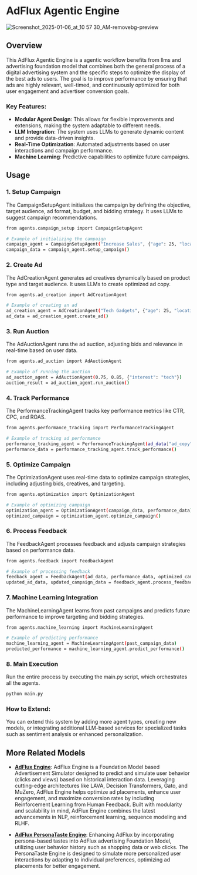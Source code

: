# AdFlux Agentic Engine

![Screenshot_2025-01-06_at_10 57 30_AM-removebg-preview](https://github.com/user-attachments/assets/9b4967a7-dd94-4916-88dd-0ca8b711ea90)

## Overview
This AdFlux Agentic Engine is a agentic workflow benefits from llms and advertising foundation model that combines both the general process of a digital advertising system and the specific steps to optimize the display of the best ads to users. The goal is to improve performance by ensuring that ads are highly relevant, well-timed, and continuously optimized for both user engagement and advertiser conversion goals.


### Key Features:
- **Modular Agent Design**: This allows for flexible improvements and extensions, making the system adaptable to different needs.
- **LLM Integration**: The system uses LLMs to generate dynamic content and provide data-driven insights.
- **Real-Time Optimization**: Automated adjustments based on user interactions and campaign performance.
- **Machine Learning**: Predictive capabilities to optimize future campaigns.


## Usage

### 1. Setup Campaign
The CampaignSetupAgent initializes the campaign by defining the objective, target audience, ad format, budget, and bidding strategy. It uses LLMs to suggest campaign recommendations.

```bash
from agents.campaign_setup import CampaignSetupAgent

# Example of initializing the campaign
campaign_agent = CampaignSetupAgent("Increase Sales", {"age": 25, "location": "US", "interest": "tech"}, "video", 1000, "CPC")
campaign_data = campaign_agent.setup_campaign()
```

### 2. Create Ad
The AdCreationAgent generates ad creatives dynamically based on product type and target audience. It uses LLMs to create optimized ad copy.

```bash
from agents.ad_creation import AdCreationAgent

# Example of creating an ad
ad_creation_agent = AdCreationAgent("Tech Gadgets", {"age": 25, "location": "US"})
ad_data = ad_creation_agent.create_ad()
```

### 3. Run Auction
The AdAuctionAgent runs the ad auction, adjusting bids and relevance in real-time based on user data.

```bash
from agents.ad_auction import AdAuctionAgent

# Example of running the auction
ad_auction_agent = AdAuctionAgent(0.75, 0.85, {"interest": "tech"})
auction_result = ad_auction_agent.run_auction()
```

### 4. Track Performance
The PerformanceTrackingAgent tracks key performance metrics like CTR, CPC, and ROAS.

```bash
from agents.performance_tracking import PerformanceTrackingAgent

# Example of tracking ad performance
performance_tracking_agent = PerformanceTrackingAgent(ad_data["ad_copy"])
performance_data = performance_tracking_agent.track_performance()
```

### 5. Optimize Campaign
The OptimizationAgent uses real-time data to optimize campaign strategies, including adjusting bids, creatives, and targeting.

```bash
from agents.optimization import OptimizationAgent

# Example of optimizing campaign
optimization_agent = OptimizationAgent(campaign_data, performance_data)
optimized_campaign = optimization_agent.optimize_campaign()
```

### 6. Process Feedback
The FeedbackAgent processes feedback and adjusts campaign strategies based on performance data.

```bash
from agents.feedback import FeedbackAgent

# Example of processing feedback
feedback_agent = FeedbackAgent(ad_data, performance_data, optimized_campaign)
updated_ad_data, updated_campaign_data = feedback_agent.process_feedback()
```

### 7. Machine Learning Integration
The MachineLearningAgent learns from past campaigns and predicts future performance to improve targeting and bidding strategies.

```bash
from agents.machine_learning import MachineLearningAgent

# Example of predicting performance
machine_learning_agent = MachineLearningAgent(past_campaign_data)
predicted_performance = machine_learning_agent.predict_performance()
```

### 8. Main Execution
Run the entire process by executing the main.py script, which orchestrates all the agents.
```bash
python main.py
```

### **How to Extend**:
You can extend this system by adding more agent types, creating new models, or integrating additional LLM-based services for specialized tasks such as sentiment analysis or enhanced personalization.


## More Related Models

- **[AdFlux Engine](https://github.com/SJ9VRF/AdFlux-Engine)**: AdFlux Engine is a Foundation Model based Advertisement Simulator designed to predict and simulate user behavior (clicks and views) based on historical interaction data. Leveraging cutting-edge architectures like LAVA, Decision Transformers, Gato, and MuZero, AdFlux Engine helps optimize ad placements, enhance user engagement, and maximize conversion rates by including Reinforcement Learning from Human Feedback. Built with modularity and scalability in mind, AdFlux Engine combines the latest advancements in NLP, reinforcement learning, sequence modeling and RLHF.

- **[AdFlux PersonaTaste Engine](https://github.com/SJ9VRF/AdFlux-PersonaTaste-Engine)**: Enhancing AdFlux by incorporating persona-based tastes into AdFlux advertising Foundation Model, utilizing user behavior history such as shopping data or web clicks. The PersonaTaste Engine is designed to simulate more personalized user interactions by adapting to individual preferences, optimizing ad placements for better engagement.

